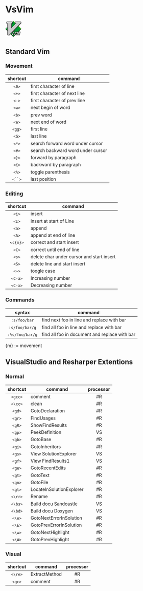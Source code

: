 # VsVim

<img src="images/Vimlogo.png" width="50px" />

## Standard Vim

### Movement

shortcut   | command
:---------:| ---------------------
`<0>`      | first character of line
`<+>`      | first character of next line
`<->`      | first character of prev line
`<w>`      | next begin of word
`<b>`      | prev word
`<e>`      | next end of word
`<gg>`     | first line
`<G>`      | last line
`<*>`      | search forward word under cursor
`<#>`      | search backward word under cursor
`<}>`      | forward by paragraph
`<{>`      | backward by paragraph
`<%>`      | toggle parenthesis
```<``>``` | last position

### Editing

shortcut| command
:------:|---------------------
`<i>`   | insert
`<I>`   | insert at start of Line
`<a>`   | append
`<A>`   | append at end of line
`<c{m}>`| correct and start insert
`<C>`   | correct until end of line
`<s>`   | delete char under cursor and start insert
`<S>`   | delete line and start insert
`<~>`   | toogle case
`<C-a>` | Increasing number
`<C-x>` | Decreasing number

### Commands

syntax         | command
:-------------:|---------------------
`:s/foo/bar`   | find next foo in line and replace with bar
`:s/foo/bar/g` | find all foo in line and replace with bar
`:%s/foo/bar/g`| find all foo in document and replace with bar

{m} := movement


## VisualStudio and Resharper Extentions

### Normal

shortcut| command										| processor
:------:|---------------------------|:---------:
`<gcc>` | comment										|#R
`<\cc>` | clean											|#R
`<gd>`  | GotoDeclaration						|#R
`<gr>`  | FindUsages								|#R
`<gR>`  | ShowFindResults						|#R
`<gp>`  | PeekDefinition						|VS
`<gb>`  | GotoBase									|#R
`<gi>`  | GotoInheritors						|#R
`<gs>`  | View SolutionExplorer			|VS
`<gf>`  | View FindResults1					|VS
`<ge>`  | GotoRecentEdits						|#R
`<gt>`  | GotoText									|#R
`<gn>`  | GotoFile									|#R
`<gl>`  | LocateInSolutionExplorer	|#R
`<\rr>` | Rename										|#R
`<\bs>` | Build docu Sandcastle			|VS
`<\bd>` | Build docu Doxygen				|VS
`<\e>`  | GotoNextErrorInSolution		|#R
`<\E>`  | GotoPrevErrorInSolution		|#R
`<\w>`  | GotoNextHighlight					|#R
`<\W>`  | GotoPrevHighlight					|#R

### Visual

|shortcut| command           | processor
|:------:|-------------------|:---------:
|`<\re>` | ExtractMethod		 |#R
|`<gc>`  | comment           |#R
